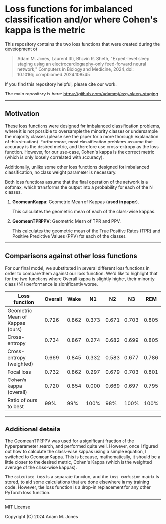 # Loss functions for imbalanced classification and/or where Cohen's kappa is the metric

This repository contains the two loss functions that were created during the development of

> Adam M. Jones, Laurent Itti, Bhavin R. Sheth, "Expert-level sleep staging using an electrocardiography-only feed-forward neural network," Computers in Biology and Medicine, 2024, doi: 10.1016/j.compbiomed.2024.108545

If you find this repository helpful, please cite our work.

The main repository is here: <https://github.com/adammj/ecg-sleep-staging>

---

## Motivation

These loss functions were designed for imbalanced classification problems, where it is not possible to oversample the minority classes or undersample the majority classes (please see the paper for a more thorough explanation of this situation). Furthermore, most classification problems assume that accuracy is the desired metric, and therefore use cross-entropy as the loss function. However, for our use-case, Cohen's kappa is the correct metric (which is only loosely correlated with accuracy).

Additionally, unlike some other loss functions designed for imbalanced classification, no class weight parameter is necessary.

Both loss functions assume that the final operation of the network is a softmax, which transforms the output into a probability for each of the N classes.

1. **GeomeanKappa**: Geometric Mean of Kappas (**used in paper**).

   This calculates the geometric mean of each of the class-wise kappas.

2. **GeomeanTPRPPV**: Geometric Mean of TPR and PPV.

   This calculates the geometric mean of the True Positive Rates (TPR) and Positive Predictive Values (PPV) for each of the classes.

---

## Comparisons against other loss functions

For our final model, we substituted in several different loss functions in order to compare them against our loss function. We'd like to highlight that for the two functions where Overall kappa is slightly higher, their minority class (N1) performance is significantly worse.

| Loss function                   | Overall | Wake  | N1    | N2    | N3    | REM   |
| ------------------------------- | ------- | ----- | ----- | ----- | ----- | ----- |
| Geometric Mean of Kappas (ours) | 0.726   | 0.862 | 0.373 | 0.671 | 0.703 | 0.805 |
| Cross-entropy                   | 0.734   | 0.867 | 0.274 | 0.682 | 0.699 | 0.805 |
| Cross-entropy (weighted)        | 0.669   | 0.845 | 0.332 | 0.583 | 0.677 | 0.786 |
| Focal loss                      | 0.732   | 0.862 | 0.297 | 0.679 | 0.703 | 0.801 |
| Cohen’s kappa (overall)         | 0.720   | 0.854 | 0.000 | 0.669 | 0.697 | 0.795 |
| Ratio of ours to best           | 99%     | 99%   | 100%  | 98%   | 100%  | 100%  |

---

## Additional details

The GeomeanTPRPPV was used for a significant fraction of the hyperparameter search, and performed quite well. However, once I figured out how to calculate the class-wise kappas using a simple equation, I switched to GeomeanKappa. This is because, mathematically, it should be a little closer to the desired metric, Cohen's Kappa (which is the weighted average of the class-wise kappas).

The `calculate_loss` is a separate function, and the `loss_confusion` matrix is stored, to aid some calculations that are done elsewhere in my training code. However, the loss function is a drop-in replacement for any other PyTorch loss function.

---

MIT License

Copyright (C) 2024 Adam M. Jones
